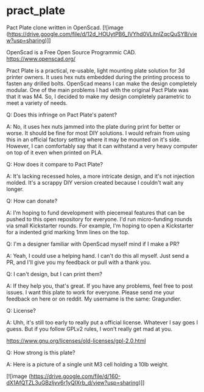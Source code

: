 # pract_plate
Pact Plate clone written in OpenScad.
[![image (https://drive.google.com/file/d/12d_HOUytPB6_IVYhd0VLitnlZqcQuSYB/view?usp=sharing)]]


OpenScad is a Free Open Source Programmic CAD.
https://www.openscad.org/


Pract Plate is a practical, re-usable, light mounting plate solution for 3d printer owners.  It uses hex nuts embedded during the printing process to fasten any drilled bolts.  OpenScad means I can make the design completely modular.  One of the main problems I had with the original Pact Plate was that it was M4.  So, I decided to make my design completely parametric to meet a variety of needs.  

Q: Does this infringe on Pact Plate's patent? 

A: No, it uses hex nuts jammed into the plate during print for better or worse.  It should be fine for most DIY solutions.  I would refrain from using this in an official factory setting where it may be mounted on it's side.  However, I can comfortably say that it can withstand a very heavy computer on top of it even when printed on PLA.  


Q: How does it compare to Pact Plate?

A: It's lacking recessed holes, a more intricate design, and it's not injection molded.  It's a scrappy DIY version created because I couldn't wait any longer.  


Q: How can donate?  

A: I'm hoping to fund development with piecemeal features that can be pushed to this open repository for everyone.  I'd run micro-funding rounds via small Kickstarter rounds.  For example, I'm hoping to open a Kickstarter for a indented grid marking 1mm lines on the top.   

Q: I'm a designer familiar with OpenScad myself mind if I make a PR?

A: Yeah, I could use a helping hand.  I can't do this all myself.  Just send a PR, and I'll give you my feedback or pull with a thank you.  


Q: I can't design, but I can print them?

A: If they help you, that's great.  If you have any problems, feel free to post issues.  I want this plate to work for everyone.  Please send me your feedback on here or on reddit.  My username is the same: Gragundier.  


Q: License?

A: Uhh, it's still too early to really put a official license.  Whatever I say goes I guess. But if you follow GPLv2 rules, I won't really get mad at you.  

https://www.gnu.org/licenses/old-licenses/gpl-2.0.html

Q: How strong is this plate?

A: Here is a picture of a single unit M3 cell holding a 10lb weight.

[![image (https://drive.google.com/file/d/160-dX1AfQTZL3uGBzljvv6r1yQIXrb_d/view?usp=sharing)]]
